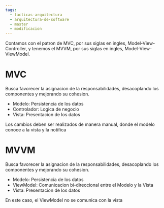 ```yaml
---
tags:
  - tacticas-arquitectura
  - arquitectura-de-software
  - master
  - modificacion
---
```


Contamos con el patron de MVC, por sus siglas en ingles, Model-View-Controller, y tenemos el MVVM, por sus siglas en ingles, Model-View-ViewModel.

# MVC

Busca favorecer la asignacion de la responsabilidades, desacoplando los componentes y mejorando su cohesion.

- Modelo: Persistencia de los datos  
- Controlador: Logica de negocio
- Vista: Presentacion de los datos 

Los cambios deben ser realizados de manera manual, donde el modelo conoce a la vista y la notifica
# MVVM

Busca favorecer la asignacion de la responsabilidades, desacoplando los componentes y mejorando su cohesion.

- Modelo: Persistencia de los datos
- ViewModel: Comunicacion bi-direccional entre el Modelo y la Vista
- Vista: Presentacion de los datos 

En este caso, el ViewModel no se comunica con la vista


